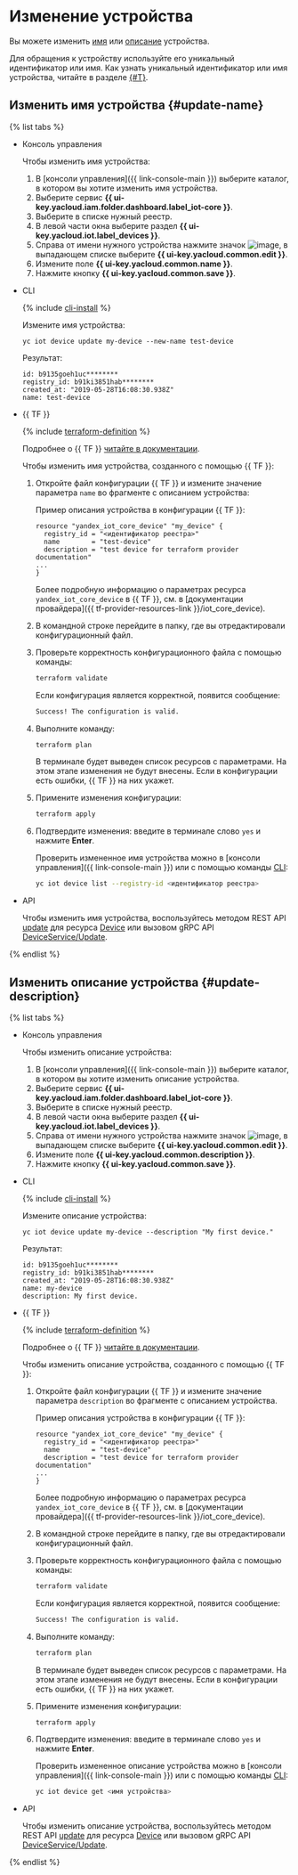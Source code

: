 # Изменение устройства

Вы можете изменить [имя](device-update.md#update-name) или [описание](device-update.md#update-description) устройства.

Для обращения к устройству используйте его уникальный идентификатор или имя. Как узнать уникальный идентификатор или имя устройства, читайте в разделе [{#T}](device-list.md).

## Изменить имя устройства {#update-name}

{% list tabs %}

- Консоль управления

   Чтобы изменить имя устройства:

   1. В [консоли управления]({{ link-console-main }}) выберите каталог, в котором вы хотите изменить имя устройства.
   1. Выберите сервис **{{ ui-key.yacloud.iam.folder.dashboard.label_iot-core }}**.
   1. Выберите в списке нужный реестр.
   1. В левой части окна выберите раздел **{{ ui-key.yacloud.iot.label_devices }}**.
   1. Справа от имени нужного устройства нажмите значок ![image](../../../_assets/horizontal-ellipsis.svg), в выпадающем списке выберите **{{ ui-key.yacloud.common.edit }}**.
   1. Измените поле **{{ ui-key.yacloud.common.name }}**.
   1. Нажмите кнопку **{{ ui-key.yacloud.common.save }}**.

- CLI

  {% include [cli-install](../../../_includes/cli-install.md) %}

  Измените имя устройства:

  ```
  yc iot device update my-device --new-name test-device
  ```
  
  Результат:
  ```
  id: b9135goeh1uc********
  registry_id: b91ki3851hab********
  created_at: "2019-05-28T16:08:30.938Z"
  name: test-device
  ```

- {{ TF }}

  {% include [terraform-definition](../../../_tutorials/terraform-definition.md) %}
  
  Подробнее о {{ TF }} [читайте в документации](../../../tutorials/infrastructure-management/terraform-quickstart.md#install-terraform).

  Чтобы изменить имя устройства, созданного с помощью {{ TF }}:
  
  1. Откройте файл конфигурации {{ TF }} и измените значение параметра `name` во фрагменте с описанием устройства:

      Пример описания устройства в конфигурации {{ TF }}:

      ```hcl
      resource "yandex_iot_core_device" "my_device" {
        registry_id = "<идентификатор реестра>"
        name        = "test-device"
        description = "test device for terraform provider documentation"
      ...
      }
      ```

      Более подробную информацию о параметрах ресурса `yandex_iot_core_device` в {{ TF }}, см. в [документации провайдера]({{ tf-provider-resources-link }}/iot_core_device).
  1. В командной строке перейдите в папку, где вы отредактировали конфигурационный файл.
  1. Проверьте корректность конфигурационного файла с помощью команды:

      ```bash
      terraform validate
      ```
     
      Если конфигурация является корректной, появится сообщение:
     
      ```bash
      Success! The configuration is valid.
      ```

  1. Выполните команду:

      ```bash
      terraform plan
      ```
  
      В терминале будет выведен список ресурсов с параметрами. На этом этапе изменения не будут внесены. Если в конфигурации есть ошибки, {{ TF }} на них укажет.
  1. Примените изменения конфигурации:

      ```bash
      terraform apply
      ```
     
  1. Подтвердите изменения: введите в терминале слово `yes` и нажмите **Enter**.

      Проверить измененное имя устройства можно в [консоли управления]({{ link-console-main }}) или с помощью команды [CLI](../../../cli/quickstart.md):

      ```bash
      yc iot device list --registry-id <идентификатор реестра>
      ```

- API

  Чтобы изменить имя устройства, воспользуйтесь методом REST API [update](../../api-ref/Device/update.md) для ресурса [Device](../../api-ref/Device/index.md) или вызовом gRPC API [DeviceService/Update](../../api-ref/grpc/device_service.md#Update).

{% endlist %}

## Изменить описание устройства {#update-description}

{% list tabs %}

- Консоль управления

   Чтобы изменить описание устройства:

   1. В [консоли управления]({{ link-console-main }}) выберите каталог, в котором вы хотите изменить описание устройства.
   1. Выберите сервис **{{ ui-key.yacloud.iam.folder.dashboard.label_iot-core }}**.
   1. Выберите в списке нужный реестр.
   1. В левой части окна выберите раздел **{{ ui-key.yacloud.iot.label_devices }}**.
   1. Справа от имени нужного устройства нажмите значок ![image](../../../_assets/horizontal-ellipsis.svg), в выпадающем списке выберите **{{ ui-key.yacloud.common.edit }}**.
   1. Измените поле **{{ ui-key.yacloud.common.description }}**.
   1. Нажмите кнопку **{{ ui-key.yacloud.common.save }}**.

- CLI

  {% include [cli-install](../../../_includes/cli-install.md) %}

  Измените описание устройства:

  ```
  yc iot device update my-device --description "My first device."
  ```
  
  Результат:
  
  ```
  id: b9135goeh1uc********
  registry_id: b91ki3851hab********
  created_at: "2019-05-28T16:08:30.938Z"
  name: my-device
  description: My first device.
  ```

- {{ TF }}

  {% include [terraform-definition](../../../_tutorials/terraform-definition.md) %}
  
  Подробнее о {{ TF }} [читайте в документации](../../../tutorials/infrastructure-management/terraform-quickstart.md#install-terraform).

  Чтобы изменить описание устройства, созданного с помощью {{ TF }}:
  
  1. Откройте файл конфигурации {{ TF }} и измените значение параметра `description` во фрагменте с описанием устройства.

      Пример описания устройства в конфигурации {{ TF }}:

      ```hcl
      resource "yandex_iot_core_device" "my_device" {
        registry_id = "<идентификатор реестра>"
        name        = "test-device"
        description = "test device for terraform provider documentation"
      ...
      }
      ```

      Более подробную информацию о параметрах ресурса `yandex_iot_core_device` в {{ TF }}, см. в [документации провайдера]({{ tf-provider-resources-link }}/iot_core_device).
  1. В командной строке перейдите в папку, где вы отредактировали конфигурационный файл.
  1. Проверьте корректность конфигурационного файла с помощью команды:

      ```bash
      terraform validate
      ```
     
      Если конфигурация является корректной, появится сообщение:
     
      ```bash
      Success! The configuration is valid.
      ```

  1. Выполните команду:

      ```bash
      terraform plan
      ```
  
      В терминале будет выведен список ресурсов с параметрами. На этом этапе изменения не будут внесены. Если в конфигурации есть ошибки, {{ TF }} на них укажет.
  1. Примените изменения конфигурации:

      ```bash
      terraform apply
      ```
     
  1. Подтвердите изменения: введите в терминале слово `yes` и нажмите **Enter**.

      Проверить измененное описание устройства можно в [консоли управления]({{ link-console-main }}) или с помощью команды [CLI](../../../cli/quickstart.md):

      ```bash
      yc iot device get <имя устройства>
      ```

- API

  Чтобы изменить описание устройства, воспользуйтесь методом REST API [update](../../api-ref/Device/update.md) для ресурса [Device](../../api-ref/Device/index.md) или вызовом gRPC API [DeviceService/Update](../../api-ref/grpc/device_service.md#Update).

{% endlist %}